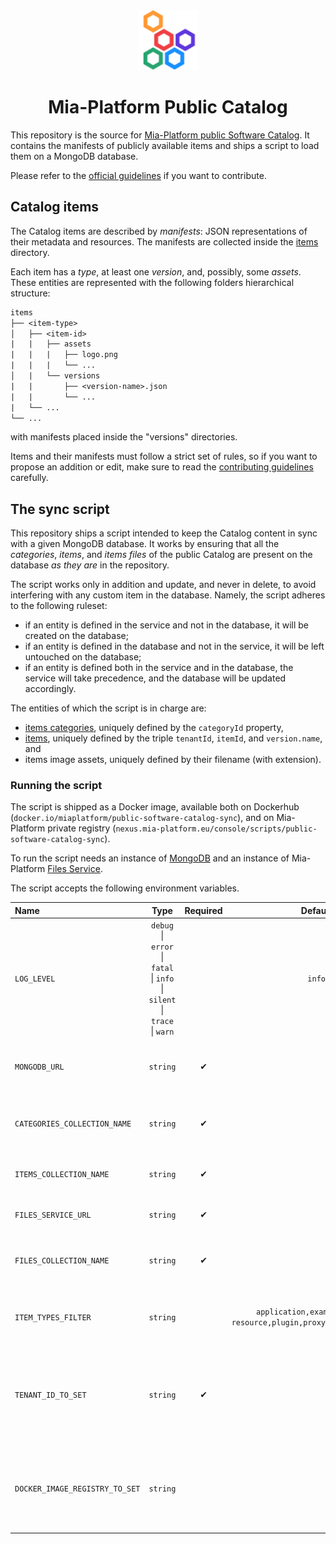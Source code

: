 <div align="center">
  <a href=https://www.mia-platform.eu/>
  <img alt="logo" src="./public/mia-platform-logo.png" height="96">
</a>

# Mia-Platform Public Catalog

</div>

This repository is the source for [Mia-Platform public Software Catalog](https://docs.mia-platform.eu/docs/software-catalog/overview). It contains the manifests of publicly available items and ships a script to load them on a MongoDB database.

Please refer to the [official guidelines](./CONTRIBUTING.md) if you want to contribute.

## Catalog items

The Catalog items are described by *manifests*: JSON representations of their metadata and resources. The manifests are collected inside the [items](./items/) directory.

Each item has a *type*, at least one *version*, and, possibly, some *assets*. These entities are represented with the following folders hierarchical structure:

```txt
items
├── <item-type>
│   ├── <item-id>
|   |   ├── assets
|   |   |   ├── logo.png
|   |   |   └── ...
│   |   └── versions
|   |       ├── <version-name>.json
|   |       └── ...
|   └── ...
└── ...
```

with manifests placed inside the "versions" directories.

Items and their manifests must follow a strict set of rules, so if you want to propose an addition or edit, make sure to read the [contributing guidelines](./CONTRIBUTING.md) carefully.

## The sync script

This repository ships a script intended to keep the Catalog content in sync with a given MongoDB database. It works by ensuring that all the *categories*, *items*, and *items files* of the public Catalog are present on the database *as they are* in the repository.

The script works only in addition and update, and never in delete, to avoid interfering with any custom item in the database. Namely, the script adheres to the following ruleset:

- if an entity is defined in the service and not in the database, it will be created on the database;
- if an entity is defined in the database and not in the service, it will be left untouched on the database;
- if an entity is defined both in the service and in the database, the service will take precedence, and the database will be updated accordingly.

The entities of which the script is in charge are:

- [items categories](./assets/categories.json), uniquely defined by the `categoryId` property,
- [items](./items), uniquely defined by the triple `tenantId`, `itemId`, and `version.name`, and
- items image assets, uniquely defined by their filename (with extension).

### Running the script

The script is shipped as a Docker image, available both on Dockerhub (`docker.io/miaplatform/public-software-catalog-sync`), and on Mia-Platform private registry (`nexus.mia-platform.eu/console/scripts/public-software-catalog-sync`).

To run the script needs an instance of [MongoDB](https://www.mongodb.com/) and an instance of Mia-Platform [Files Service](https://docs.mia-platform.eu/docs/runtime_suite/files-service/configuration).

The script accepts the following environment variables.

| Name                           |                                   Type                                   | Required |                               Default                               | Description                                                                                                                                                       |
| :----------------------------- | :----------------------------------------------------------------------: | :------: | :-----------------------------------------------------------------: | :---------------------------------------------------------------------------------------------------------------------------------------------------------------- |
| `LOG_LEVEL`                    | `debug` \| `error` \| `fatal` \| `info` \| `silent` \| `trace` \| `warn` |          |                               `info`                                | [Pino](https://github.com/pinojs/pino) logger log level.                                                                                                          |
| `MONGODB_URL`                  |                                 `string`                                 |    ✔     |                                                                     | MongoDB connection string with database name.                                                                                                                     |
| `CATEGORIES_COLLECTION_NAME`   |                                 `string`                                 |    ✔     |                                                                     | Name of the *items categories* MongoDB collection.                                                                                                                |
| `ITEMS_COLLECTION_NAME`        |                                 `string`                                 |    ✔     |                                                                     | Name of the *items* MongoDB collection.                                                                                                                           |
| `FILES_SERVICE_URL`            |                                 `string`                                 |    ✔     |                                                                     | Base URL of the Files Service.                                                                                                                                    |
| `FILES_COLLECTION_NAME`        |                                 `string`                                 |    ✔     |                                                                     | Name of the *items files* MongoDB collection.                                                                                                                     |
| `ITEM_TYPES_FILTER`            |                                 `string`                                 |          | `application,example,custom-resource,plugin,proxy,sidecar,template` | Comma-separated list of item types to sync.                                                                                                                       |
| `TENANT_ID_TO_SET`             |                                 `string`                                 |    ✔     |                                                                     | Identifier of the Mia-Platform [company](https://docs.mia-platform.eu/docs/console/company-configuration/overview) to set as `tenantId` property of synced items. |
| `DOCKER_IMAGE_REGISTRY_TO_SET` |                                 `string`                                 |          |                                                                     | Docker registry URL to set as `dockerImage` property of synced items.                                                                                             |
